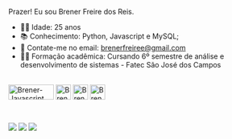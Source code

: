   Prazer! Eu sou Brener Freire dos Reis.
  
- 👨‍💻 Idade: 25 anos 
- 📚 Conhecimento: Python, Javascript e MySQL;
- 📧 Contate-me no email: brenerfreiree@gmail.com
- 👨‍🎓 Formação acadêmica: Cursando 6º semestre de análise e desenvolvimento de sistemas - Fatec São José dos Campos


<div style="display: inline_block"><br>
  <img align="center" alt="Brener-Javascript" height="30" width="90" src="https://img.shields.io/badge/JavaScript-F7DF1E?style=for-the-badge&logo=javascript&logoColor=black"> 
  <img align="center" alt="Brener-Python" height="30" widht="10" src="https://img.shields.io/badge/Python-3776AB?style=for-the-badge&logo=python&logoColor=white">
  <img align="center" alt="Brener-Node" height="30" widht="40" src="https://img.shields.io/badge/Node.js-43853D?style=for-the-badge&logo=node.js&logoColor=white">
  <img align="center" alt="Brener-Mysql" height="30" widht="40" src="https://img.shields.io/badge/MySQL-00000F?style=for-the-badge&logo=mysql&logoColor=white">
</div>

  ##
  
<div> 
  <br>
  <a href="https://www.instagram.com/brenerfreire/" target="_blank"><img src="https://img.shields.io/badge/-Instagram-%23E4405F?style=for-the-badge&logo=instagram&logoColor=white" target="_blank"></a>
  <a href = "mailto:brenerfreiree@gmail.com"><img src="https://img.shields.io/badge/-Gmail-%23333?style=for-the-badge&logo=gmail&logoColor=white" target="_blank"></a>
  <a href="https://www.linkedin.com/in/brener-freire-058950230/" target="_blank"><img src="https://img.shields.io/badge/-LinkedIn-%230077B5?style=for-the-badge&logo=linkedin&logoColor=white" target="_blank"></a> 
 
</div>
  
  
